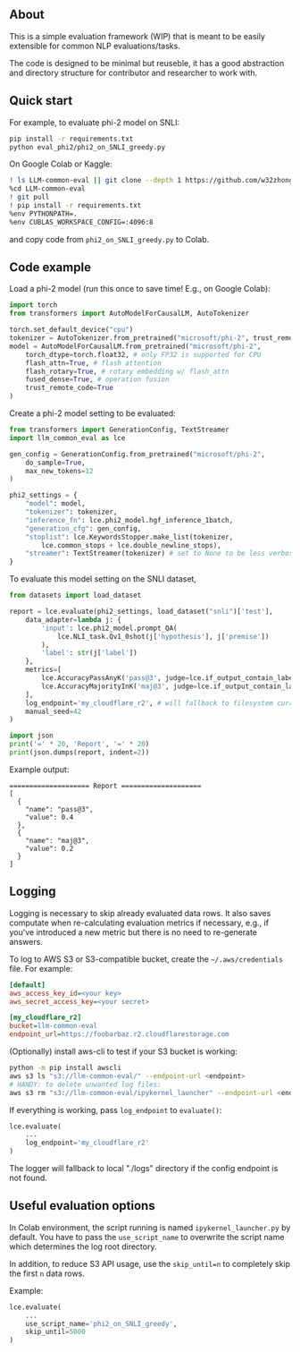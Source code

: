 ## About
This is a simple evaluation framework (WIP) that is meant to be easily extensible for common NLP evaluations/tasks.

The code is designed to be minimal but reuseble, it has a good abstraction and directory structure for contributor and researcher to work with.  

## Quick start
For example, to evaluate phi-2 model on SNLI:
```sh
pip install -r requirements.txt
python eval_phi2/phi2_on_SNLI_greedy.py
```

On Google Colab or Kaggle:
```sh
! ls LLM-common-eval || git clone --depth 1 https://github.com/w32zhong/LLM-common-eval.git
%cd LLM-common-eval
! git pull
! pip install -r requirements.txt
%env PYTHONPATH=.
%env CUBLAS_WORKSPACE_CONFIG=:4096:8
```
and copy code from `phi2_on_SNLI_greedy.py` to Colab.

## Code example
Load a phi-2 model (run this once to save time! E.g., on Google Colab):
```py
import torch
from transformers import AutoModelForCausalLM, AutoTokenizer

torch.set_default_device("cpu")
tokenizer = AutoTokenizer.from_pretrained("microsoft/phi-2", trust_remote_code=True)
model = AutoModelForCausalLM.from_pretrained("microsoft/phi-2",
    torch_dtype=torch.float32, # only FP32 is supported for CPU
    flash_attn=True, # flash attention
    flash_rotary=True, # rotary embedding w/ flash_attn
    fused_dense=True, # operation fusion
    trust_remote_code=True
)
```

Create a phi-2 model setting to be evaluated:
```py
from transformers import GenerationConfig, TextStreamer
import llm_common_eval as lce

gen_config = GenerationConfig.from_pretrained("microsoft/phi-2",
    do_sample=True,
    max_new_tokens=12
)

phi2_settings = {
    "model": model,
    "tokenizer": tokenizer,
    "inference_fn": lce.phi2_model.hgf_inference_1batch,
    "generation_cfg": gen_config,
    "stoplist": lce.KeywordsStopper.make_list(tokenizer,
        lce.common_stops + lce.double_newline_stops),
    "streamer": TextStreamer(tokenizer) # set to None to be less verbose!
}
```

To evaluate this model setting on the SNLI dataset, 
```py
from datasets import load_dataset

report = lce.evaluate(phi2_settings, load_dataset("snli")['test'],
    data_adapter=lambda j: {
        'input': lce.phi2_model.prompt_QA(
            lce.NLI_task.Qv1_0shot(j['hypothesis'], j['premise'])
        ),
        'label': str(j['label'])
    },
    metrics=[
        lce.AccuracyPassAnyK('pass@3', judge=lce.if_output_contain_label, n_trials=3),
        lce.AccuracyMajorityInK('maj@3', judge=lce.if_output_contain_label, n_trials=3)
    ],
    log_endpoint='my_cloudflare_r2', # will fallback to filesystem current directory.
    manual_seed=42
)

import json
print('=' * 20, 'Report', '=' * 20)
print(json.dumps(report, indent=2))
```

Example output:
```
==================== Report ====================
[
  {
    "name": "pass@3",
    "value": 0.4
  },
  {
    "name": "maj@3",
    "value": 0.2
  }
]
```

## Logging
Logging is necessary to skip already evaluated data rows.
It also saves computate when re-calculating evaluation metrics if necessary, e.g., if you've introduced a new metric but there is no need to re-generate answers.

To log to AWS S3 or S3-compatible bucket, create the `~/.aws/credentials` file.
For example:
```ini
[default]
aws_access_key_id=<your key>
aws_secret_access_key=<your secret>

[my_cloudflare_r2]
bucket=llm-common-eval
endpoint_url=https://foobarbaz.r2.cloudflarestorage.com
```

(Optionally) install aws-cli to test if your S3 bucket is working: 
```sh
python -m pip install awscli
aws s3 ls "s3://llm-common-eval/" --endpoint-url <endpoint>
# HANDY: to delete unwanted log files:
aws s3 rm "s3://llm-common-eval/ipykernel_launcher" --endpoint-url <endpoint> --recursive
```

If everything is working, pass `log_endpoint` to `evaluate()`:
```py
lce.evaluate(
    ...
    log_endpoint='my_cloudflare_r2'
)
```
The logger will fallback to local "./logs" directory if the config endpoint is not found.

## Useful evaluation options
In Colab environment, the script running is named `ipykernel_launcher.py` by default.
You have to pass the `use_script_name` to overwrite the script name which determines the log root directory.

In addition, to reduce S3 API usage, use the `skip_until=n` to completely skip the first `n` data rows.

Example:
```py
lce.evaluate(
    ...
    use_script_name='phi2_on_SNLI_greedy',
    skip_until=5000
)
```
